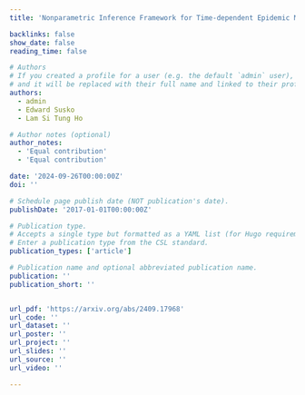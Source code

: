 ```yaml
---
title: 'Nonparametric Inference Framework for Time-dependent Epidemic Models'

backlinks: false
show_date: false
reading_time: false

# Authors
# If you created a profile for a user (e.g. the default `admin` user), write the username (folder name) here
# and it will be replaced with their full name and linked to their profile.
authors:
  - admin
  - Edward Susko
  - Lam Si Tung Ho

# Author notes (optional)
author_notes:
  - 'Equal contribution'
  - 'Equal contribution'

date: '2024-09-26T00:00:00Z'
doi: ''

# Schedule page publish date (NOT publication's date).
publishDate: '2017-01-01T00:00:00Z'

# Publication type.
# Accepts a single type but formatted as a YAML list (for Hugo requirements).
# Enter a publication type from the CSL standard.
publication_types: ['article']

# Publication name and optional abbreviated publication name.
publication: ''
publication_short: ''


url_pdf: 'https://arxiv.org/abs/2409.17968'
url_code: ''
url_dataset: ''
url_poster: ''
url_project: ''
url_slides: ''
url_source: ''
url_video: ''

---
```

